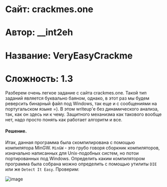 
# Сайт: crackmes.one
# Автор: __int2eh
# Название: VeryEasyCrackme
# Сложность: 1.3

Разберем очень легкое задание с сайта crackmes.one. Такой тип заданий является буквально
баяном, однако, в этот раз мы будем реверсить бинарный файл под Windows, так еще и с сообщениями на 
португальском языке =). В этом writeup'е без динамического анализа, так, как он здесь ни к чему. 
Защитного механизма как такового вообще нет, надо просто понять как работает алгоритм и все.

#### Решение.

Итак, данная программа была скомпилирована с помощью компилятора MinGW. `MinGW` - это грубо говоря сборкник компиляторов, изначально написанных для Unix-подобных систем, но потои
портированных  под Windows. Определить каким компилятором программа была собрана можно определить с помощью утилиты `DIE` или же `Detect It Easy`. Проверим: 

![image](https://github.com/user-attachments/assets/7544f90e-78a9-48ef-a6d3-3bff67d9d197)
